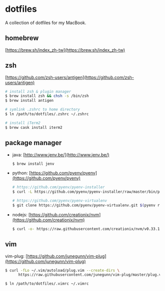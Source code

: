 # dotfiles


A collection of dotfiles for my MacBook.

## homebrew

[https://brew.sh/index_zh-tw](https://brew.sh/index_zh-tw)

## zsh

[https://github.com/zsh-users/antigen](https://github.com/zsh-users/antigen)

```sh
# install zsh & plugin manager
$ brew install zsh && chsh -s /bin/zsh
$ brew install antigen

# symlink .zshrc to home directory
$ ln /path/to/dotfiles/.zshrc ~/.zshrc

# install iTerm2
$ brew cask install iterm2
```

## package manager

- java: [http://www.jenv.be/](http://www.jenv.be/)

  ```sh
  $ brew install jenv
  ```

- python: [https://github.com/pyenv/pyenv](https://github.com/pyenv/pyenv)

  ```sh
  # https://github.com/pyenv/pyenv-installer
  $ curl -L https://github.com/pyenv/pyenv-installer/raw/master/bin/pyenv-installer | bash

  # https://github.com/pyenv/pyenv-virtualenv
  $ git clone https://github.com/pyenv/pyenv-virtualenv.git $(pyenv root)/plugins/pyenv-virtualenv
  ```

- nodejs: [https://github.com/creationix/nvm](https://github.com/creationix/nvm)

  ```sh
  $ curl -o- https://raw.githubusercontent.com/creationix/nvm/v0.33.11/install.sh | bash
  ```

## vim

vim-plug: [https://github.com/junegunn/vim-plug](https://github.com/junegunn/vim-plug)

```sh
$ curl -fLo ~/.vim/autoload/plug.vim --create-dirs \
      https://raw.githubusercontent.com/junegunn/vim-plug/master/plug.vimi

$ ln /path/to/dotfiles/.vimrc ~/.vimrc
```
